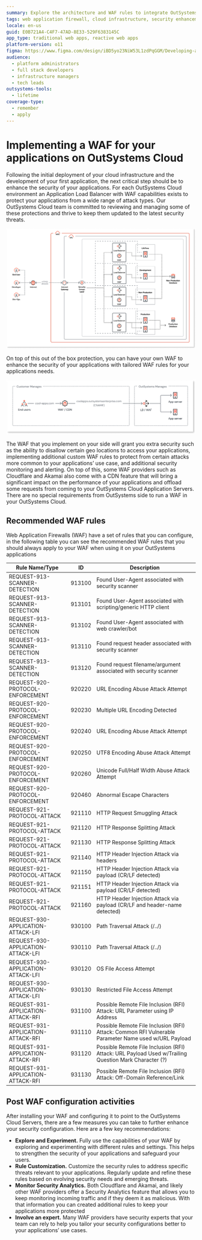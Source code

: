 ```yaml
---
summary: Explore the architecture and WAF rules to integrate OutSystems 11 (O11) with a Web Application firewall.
tags: web application firewall, cloud infrastructure, security enhancements, application load balancer, attack prevention
locale: en-us
guid: E0B721A4-C4F7-47AD-8E33-529F6383145C
app_type: traditional web apps, reactive web apps
platform-version: o11
figma: https://www.figma.com/design/iBD5yo23NiW53L1zdPqGGM/Developing-an-Application?node-id=5159-75
audience:
  - platform administrators
  - full stack developers
  - infrastructure managers
  - tech leads
outsystems-tools:
  - lifetime
coverage-type:
  - remember
  - apply
---
```


# Implementing a WAF for your applications on OutSystems Cloud

Following the initial deployment of your cloud infrastructure and the development of your first application, the next critical step should be to enhance the security of your applications. 
For each OutSystems Cloud environment an Application Load Balancer with WAF capabilities exists to protect your applications from a wide range of attack types. Our OutSystems Cloud team is committed to reviewing and managing some of these protections and thrive to keep them updated to the latest security threats.

![Diagram showing the standard architecture of OutSystems Cloud with load balancers and WAF for different environments including Lifetime, Development, Non-Production, and Production.](images/cloud-architecture-standard-diag.png "OutSystems Cloud Architecture Diagram") 

On top of this out of the box protection, you can have your own WAF to enhance the security of your applications with tailored WAF rules for your applications needs.

![Diagram illustrating the integration of a customer-managed WAF/CDN with OutSystems Cloud, showing end users accessing applications through a WAF/CDN before reaching OutSystems managed load balancers and application servers.](images/customer-waf-diag.png "Customer Managed WAF Integration Diagram")

The WAF that you implement on your side will grant you extra security such as the ability to disallow certain geo locations to access your applications, implementing additional custom WAF rules to protect from certain attacks more common to your applications’ use case, and additional security monitoring and alerting.
On top of this, some WAF providers such as Cloudflare and Akamai also come with a CDN feature that will bring a significant impact on the performance of your applications and offload some requests from coming to your OutSystems Cloud Application Servers.
There are no special requirements from OutSystems side to run a WAF in your OutSystems Cloud.

## Recommended WAF rules

Web Application Firewalls (WAF) have a set of rules that you can configure, in the following table you can see the recommended WAF rules that you should always apply to your WAF when using it on your OutSystems applications

|Rule Name/Type|ID|Description|
|--|--|--|
|REQUEST-913-SCANNER-DETECTION|913100|Found User-Agent associated with security scanner|
|REQUEST-913-SCANNER-DETECTION|913101|Found User-Agent associated with scripting/generic HTTP client|
|REQUEST-913-SCANNER-DETECTION|913102|Found User-Agent associated with web crawler/bot|
|REQUEST-913-SCANNER-DETECTION|913110|Found request header associated with security scanner|
|REQUEST-913-SCANNER-DETECTION|913120|Found request filename/argument associated with security scanner|
|REQUEST-920-PROTOCOL-ENFORCEMENT|920220|URL Encoding Abuse Attack Attempt|
|REQUEST-920-PROTOCOL-ENFORCEMENT|920230|Multiple URL Encoding Detected|
|REQUEST-920-PROTOCOL-ENFORCEMENT|920240|URL Encoding Abuse Attack Attempt|
|REQUEST-920-PROTOCOL-ENFORCEMENT|920250|UTF8 Encoding Abuse Attack Attempt|
|REQUEST-920-PROTOCOL-ENFORCEMENT|920260|Unicode Full/Half Width Abuse Attack Attempt|
|REQUEST-920-PROTOCOL-ENFORCEMENT|920460|Abnormal Escape Characters|
|REQUEST-921-PROTOCOL-ATTACK|921110|HTTP Request Smuggling Attack|
|REQUEST-921-PROTOCOL-ATTACK|921120|HTTP Response Splitting Attack|
|REQUEST-921-PROTOCOL-ATTACK|921130|HTTP Response Splitting Attack|
|REQUEST-921-PROTOCOL-ATTACK|921140|HTTP Header Injection Attack via headers|
|REQUEST-921-PROTOCOL-ATTACK|921150|HTTP Header Injection Attack via payload (CR/LF detected)|
|REQUEST-921-PROTOCOL-ATTACK|921151|HTTP Header Injection Attack via payload (CR/LF detected)|
|REQUEST-921-PROTOCOL-ATTACK|921160|HTTP Header Injection Attack via payload (CR/LF and header-name detected)|
|REQUEST-930-APPLICATION-ATTACK-LFI|930100|Path Traversal Attack (/../)|
|REQUEST-930-APPLICATION-ATTACK-LFI|930110|Path Traversal Attack (/../)|
|REQUEST-930-APPLICATION-ATTACK-LFI|930120|OS File Access Attempt|
|REQUEST-930-APPLICATION-ATTACK-LFI|930130|Restricted File Access Attempt|
|REQUEST-931-APPLICATION-ATTACK-RFI|931100|Possible Remote File Inclusion (RFI) Attack: URL Parameter using IP Address|
|REQUEST-931-APPLICATION-ATTACK-RFI|931110|Possible Remote File Inclusion (RFI) Attack: Common RFI Vulnerable Parameter Name used w/URL Payload|
|REQUEST-931-APPLICATION-ATTACK-RFI|931120|Possible Remote File Inclusion (RFI) Attack: URL Payload Used w/Trailing Question Mark Character (?)|
|REQUEST-931-APPLICATION-ATTACK-RFI|931130|Possible Remote File Inclusion (RFI) Attack: Off-Domain Reference/Link|

## Post WAF configuration activities

After installing your WAF and configuring it to point to the OutSystems Cloud Servers, there are a few measures you can take to further enhance your security configuration. Here are a few key recommendations:

* **Explore and Experiment.** Fully use the capabilities of your WAF by exploring and experimenting with different rules and settings. This helps to strengthen the security of your applications and safeguard your users.
* **Rule Customization.** Customize the security rules to address specific threats relevant to your applications. Regularly update and refine these rules based on evolving security needs and emerging threats.
* **Monitor Security Analytics.** Both Cloudflare and Akamai, and likely other WAF providers offer a Security Analytics feature that allows you to keep monitoring incoming traffic and if they deem it as malicious. With that information you can created additional rules to keep your applications more protected
* **Involve an expert.** Many WAF providers have security experts that your team can rely to help you tailor your security configurations better to your applications’ use cases.
